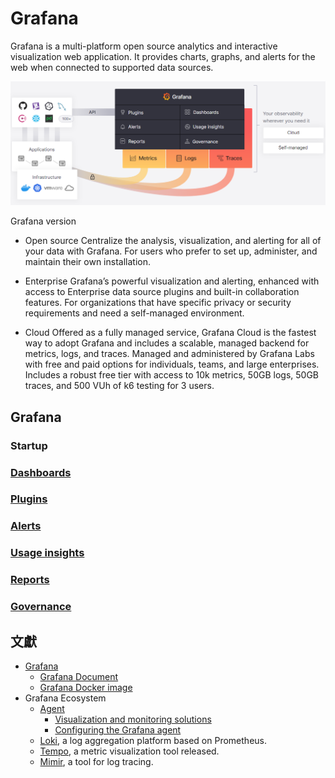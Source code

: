# Grafana

Grafana is a multi-platform open source analytics and interactive visualization web application. It provides charts, graphs, and alerts for the web when connected to supported data sources.

![](./docs/img/grafana-feature-roadmap.png)

Grafana version

+ Open source
Centralize the analysis, visualization, and alerting for all of your data with Grafana. For users who prefer to set up, administer, and maintain their own installation.

+ Enterprise
Grafana’s powerful visualization and alerting, enhanced with access to Enterprise data source plugins and built-in collaboration features. For organizations that have specific privacy or security requirements and need a self-managed environment.

+ Cloud
Offered as a fully managed service, Grafana Cloud is the fastest way to adopt Grafana and includes a scalable, managed backend for metrics, logs, and traces. Managed and administered by Grafana Labs with free and paid options for individuals, teams, and large enterprises. Includes a robust free tier with access to 10k metrics, 50GB logs, 50GB traces, and 500 VUh of k6 testing for 3 users.

## Grafana

### Startup

### [Dashboards](https://grafana.com/docs/grafana/latest/dashboards/?pg=hp&plcmt=lt-box-dashboards)

### [Plugins](https://grafana.com/docs/grafana/latest/administration/plugin-management/?pg=hp&plcmt=lt-box-plugins)

### [Alerts](https://grafana.com/docs/grafana/latest/alerting/?pg=hp&plcmt=lt-box-alerts)

### [Usage insights](https://grafana.com/docs/grafana/latest/dashboards/assess-dashboard-usage)

### [Reports](https://grafana.com/docs/grafana/latest/dashboards/share-dashboards-panels/?pg=hp&plcmt=lt-box-reports)

### [Governance](https://grafana.com/docs/grafana/latest/administration/?pg=hp&plcmt=lt-box-governance)

## 文獻

+ [Grafana](https://grafana.com/)
    - [Grafana Document](https://grafana.com/docs/grafana/latest/)
    - [Grafana Docker image](https://grafana.com/docs/grafana/latest/setup-grafana/installation/docker/)
+ Grafana Ecosystem
    - [Agent](https://grafana.com/docs/agent/latest/)
        + [Visualization and monitoring solutions](https://grafana.com/solutions/?plcmt=nav-solutions-cta1)
        + [Configuring the Grafana agent](https://www.scaleway.com/en/docs/observability/cockpit/api-cli/configuring-grafana-agent/)
    - [Loki](https://grafana.com/docs/loki/latest/?pg=hp&plcmt=lt-box-logs), a log aggregation platform based on Prometheus.
    - [Tempo](https://grafana.com/docs/tempo/latest/), a metric visualization tool released.
    - [Mimir](https://grafana.com/docs/mimir/latest/), a tool for log tracing.
